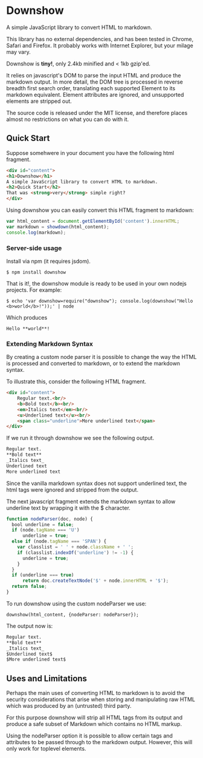 # Downshow

A simple JavaScript library to convert HTML to markdown.

This library has no external dependencies, and has been tested 
in Chrome, Safari and Firefox. It probably works with Internet Explorer,
but your milage may vary.

Downshow is **tiny!**, only 2.4kb minified and &lt; 1kb gzip'ed.

It relies on javascript's DOM to parse the input HTML and produce the markdown
output.  In more detail, the DOM tree is processed in reverse breadth
first search order, translating each supported Element to its markdown
equivalent. Element attributes are ignored, and unsupported elements are
stripped out.

The source code is released under the MIT license, and therefore places
almost no restrictions on what you can do with it.

## Quick Start

Suppose somehwere in your document you have the following html fragment.

``` html
<div id="content">
<h1>Downshow</h1>
A simple JavaScript library to convert HTML to markdown.
<h2>Quick Start</h2>
That was <strong>very</strong> simple right?
</div>
```

Using downshow you can easily convert this HTML fragment to markdown:

```js
var html_content = document.getElementById('content').innerHTML;
var markdown = showdown(html_content);
console.log(markdown);
```

### Server-side usage

Install via npm (it requires jsdom).

    $ npm install downshow

That is it!, the downshow module is ready to be used in your own nodejs
projects. For example:

    $ echo 'var downshow=require("downshow"); console.log(downshow("Hello <b>world</b>!"));' | node

Which produces

`Hello **world**!`

### Extending Markdown Syntax

By creating a custom node parser it is possible to change the way the
HTML is processed and converted to markdown, or to extend the markdown
syntax.

To illustrate this, consider the following HTML fragment.

```html
<div id="content">
    Regular text.<br/>
    <b>Bold text</b><br/>
    <em>Italics text</em><br/>
    <u>Underlined text</u><br/>
    <span class="underline">More underlined text</span>
</div>
```

If we run it through downshow we see the following output.

```md
Regular text.
**Bold text**
_Italics text_
Underlined text
More underlined text
```

Since the vanilla markdown syntax does not support underlined text, the
html tags were ignored and stripped from the output.

The next javascript fragment extends the markdown syntax to allow
underline text by wrapping it with the $ character.


```js
function nodeParser(doc, node) {
  bool underline = false;
  if (node.tagName === 'U')
      underline = true;
  else if (node.tagName === 'SPAN') {
    var classlist = ' ' + node.className + ' ';
    if (classlist.indexOf('underline') != -1) {
      underline = true;
    }
  }
  if (underline === true)
      return doc.createTextNode('$' + node.innerHTML + '$');
  return false;
}
```

To run downshow using the custom nodeParser we use:

    downshow(html_content, {nodeParser: nodeParser});

The output now is:

```md
Regular text.
**Bold text**
_Italics text_
$Underlined text$
$More underlined text$
```

## Uses and Limitations

Perhaps the main uses of converting HTML to markdown is to avoid the
security considerations that arise when storing and manipulating raw
HTML which was produced by an (untrusted) third party.

For this purpose downshow will strip all HTML tags from its output and
produce a safe subset of Markdown which contains no HTML markup. 

Using the nodeParser option it is possible to allow certain tags and
attributes to be passed through to the markdown output. However, this
will only work for toplevel elements.
